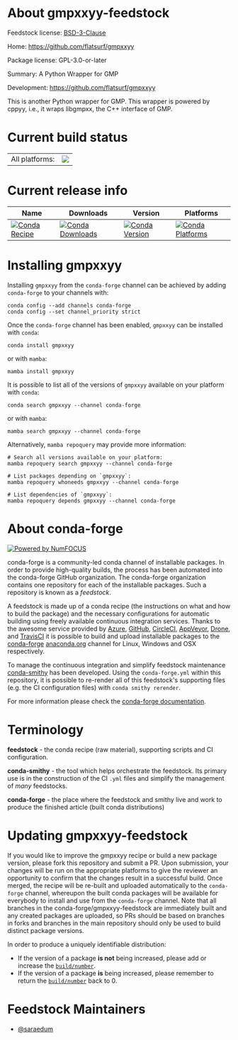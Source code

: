 About gmpxxyy-feedstock
=======================

Feedstock license: [BSD-3-Clause](https://github.com/conda-forge/gmpxxyy-feedstock/blob/main/LICENSE.txt)

Home: https://github.com/flatsurf/gmpxxyy

Package license: GPL-3.0-or-later

Summary: A Python Wrapper for GMP

Development: https://github.com/flatsurf/gmpxxyy

This is another Python wrapper for GMP.
This wrapper is powered by cppyy, i.e., it wraps libgmpxx, the C++ interface of GMP.


Current build status
====================


<table><tr><td>All platforms:</td>
    <td>
      <a href="https://dev.azure.com/conda-forge/feedstock-builds/_build/latest?definitionId=13236&branchName=main">
        <img src="https://dev.azure.com/conda-forge/feedstock-builds/_apis/build/status/gmpxxyy-feedstock?branchName=main">
      </a>
    </td>
  </tr>
</table>

Current release info
====================

| Name | Downloads | Version | Platforms |
| --- | --- | --- | --- |
| [![Conda Recipe](https://img.shields.io/badge/recipe-gmpxxyy-green.svg)](https://anaconda.org/conda-forge/gmpxxyy) | [![Conda Downloads](https://img.shields.io/conda/dn/conda-forge/gmpxxyy.svg)](https://anaconda.org/conda-forge/gmpxxyy) | [![Conda Version](https://img.shields.io/conda/vn/conda-forge/gmpxxyy.svg)](https://anaconda.org/conda-forge/gmpxxyy) | [![Conda Platforms](https://img.shields.io/conda/pn/conda-forge/gmpxxyy.svg)](https://anaconda.org/conda-forge/gmpxxyy) |

Installing gmpxxyy
==================

Installing `gmpxxyy` from the `conda-forge` channel can be achieved by adding `conda-forge` to your channels with:

```
conda config --add channels conda-forge
conda config --set channel_priority strict
```

Once the `conda-forge` channel has been enabled, `gmpxxyy` can be installed with `conda`:

```
conda install gmpxxyy
```

or with `mamba`:

```
mamba install gmpxxyy
```

It is possible to list all of the versions of `gmpxxyy` available on your platform with `conda`:

```
conda search gmpxxyy --channel conda-forge
```

or with `mamba`:

```
mamba search gmpxxyy --channel conda-forge
```

Alternatively, `mamba repoquery` may provide more information:

```
# Search all versions available on your platform:
mamba repoquery search gmpxxyy --channel conda-forge

# List packages depending on `gmpxxyy`:
mamba repoquery whoneeds gmpxxyy --channel conda-forge

# List dependencies of `gmpxxyy`:
mamba repoquery depends gmpxxyy --channel conda-forge
```


About conda-forge
=================

[![Powered by
NumFOCUS](https://img.shields.io/badge/powered%20by-NumFOCUS-orange.svg?style=flat&colorA=E1523D&colorB=007D8A)](https://numfocus.org)

conda-forge is a community-led conda channel of installable packages.
In order to provide high-quality builds, the process has been automated into the
conda-forge GitHub organization. The conda-forge organization contains one repository
for each of the installable packages. Such a repository is known as a *feedstock*.

A feedstock is made up of a conda recipe (the instructions on what and how to build
the package) and the necessary configurations for automatic building using freely
available continuous integration services. Thanks to the awesome service provided by
[Azure](https://azure.microsoft.com/en-us/services/devops/), [GitHub](https://github.com/),
[CircleCI](https://circleci.com/), [AppVeyor](https://www.appveyor.com/),
[Drone](https://cloud.drone.io/welcome), and [TravisCI](https://travis-ci.com/)
it is possible to build and upload installable packages to the
[conda-forge](https://anaconda.org/conda-forge) [anaconda.org](https://anaconda.org/)
channel for Linux, Windows and OSX respectively.

To manage the continuous integration and simplify feedstock maintenance
[conda-smithy](https://github.com/conda-forge/conda-smithy) has been developed.
Using the ``conda-forge.yml`` within this repository, it is possible to re-render all of
this feedstock's supporting files (e.g. the CI configuration files) with ``conda smithy rerender``.

For more information please check the [conda-forge documentation](https://conda-forge.org/docs/).

Terminology
===========

**feedstock** - the conda recipe (raw material), supporting scripts and CI configuration.

**conda-smithy** - the tool which helps orchestrate the feedstock.
                   Its primary use is in the construction of the CI ``.yml`` files
                   and simplify the management of *many* feedstocks.

**conda-forge** - the place where the feedstock and smithy live and work to
                  produce the finished article (built conda distributions)


Updating gmpxxyy-feedstock
==========================

If you would like to improve the gmpxxyy recipe or build a new
package version, please fork this repository and submit a PR. Upon submission,
your changes will be run on the appropriate platforms to give the reviewer an
opportunity to confirm that the changes result in a successful build. Once
merged, the recipe will be re-built and uploaded automatically to the
`conda-forge` channel, whereupon the built conda packages will be available for
everybody to install and use from the `conda-forge` channel.
Note that all branches in the conda-forge/gmpxxyy-feedstock are
immediately built and any created packages are uploaded, so PRs should be based
on branches in forks and branches in the main repository should only be used to
build distinct package versions.

In order to produce a uniquely identifiable distribution:
 * If the version of a package **is not** being increased, please add or increase
   the [``build/number``](https://docs.conda.io/projects/conda-build/en/latest/resources/define-metadata.html#build-number-and-string).
 * If the version of a package **is** being increased, please remember to return
   the [``build/number``](https://docs.conda.io/projects/conda-build/en/latest/resources/define-metadata.html#build-number-and-string)
   back to 0.

Feedstock Maintainers
=====================

* [@saraedum](https://github.com/saraedum/)

